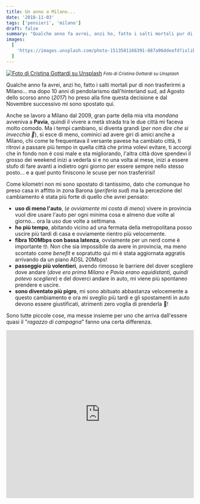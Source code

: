 ```yaml
---
title: Un anno a Milano...
date: '2018-11-03'
tags: ['pensieri', 'milano']
draft: false
summary: "Qualche anno fa avrei, anzi ho, fatto i salti mortali pur di non trasferirmi a Milano... ma dopo 10 anni di pendolarismo dall'hinterland sud, ad Agosto dello scorso anno (*2017*) ho preso alla fine questa decisione e dal Novembre successivo mi sono spostato qui."
images:
  [
    'https://images.unsplash.com/photo-1513581166391-887a96ddeafd?ixlib=rb-1.2.1&ixid=eyJhcHBfaWQiOjEyMDd9&auto=format&fit=crop&w=1200&q=80',
  ]
---
```


[![Foto di Cristina Gottardi su Unsplash](https://images.unsplash.com/photo-1513581166391-887a96ddeafd?ixlib=rb-1.2.1&ixid=eyJhcHBfaWQiOjEyMDd9&auto=format&fit=crop&w=1200&q=80)](https://unsplash.com/photos/-YzMZYqwoH4) <small>_Foto di Cristina Gottardi su Unsplash_</small>

Qualche anno fa avrei, anzi ho, fatto i salti mortali pur di non trasferirmi a Milano... ma dopo 10 anni di pendolarismo dall'hinterland sud, ad Agosto dello scorso anno (_2017_) ho preso alla fine questa decisione e dal Novembre successivo mi sono spostato qui.

Anche se lavoro a Milano dal 2009, gran parte della mia vita _mondana_ avveniva a **Pavia**, quindi il vivere a metà strada tra le due città mi faceva molto comodo. Ma i tempi cambiano, si diventa grandi (_per non dire che si invecchia 🤣_), si esce di meno, cominici ad avere giri di amici anche a Milano, chi come te frequentava il versante pavese ha cambiato città, ti ritrovi a passare più tempo in quella città che prima volevi evitare, ti accorgi che in fondo non è cosi male e sta migliorando, l'altra città dove spendevi il grosso dei weekend inizi a vederla si e no una volta al mese, inizi a essere stufo di fare avanti a indietro ogni giorno per essere sempre nello stesso posto... e a quel punto finiscono le scuse per non trasferirisi!

Come kilometri non mi sono spostato di tantissimo, dato che comunque ho preso casa in affitto in zona Barona (_periferia sud_) ma la percezione del cambiamento è stata più forte di quello che avrei pensato:

- **uso di meno l'auto**, (_e ovviamente mi costa di meno_) vivere in provincia vuol dire usare l'auto per ogni minima cosa e almeno due volte al giorno... ora la uso due volte a settimana.
- **ho più tempo**, abitando vicino ad una fermata della metropolitana posso uscire più tardi di casa e ovviamente rientro più velocemente.
- **fibra 100Mbps con bassa latenza**, ovviamente per un nerd come è importante 🤓. Non che sia impossibile da avere in provincia, ma meno scontato come _benefit_ e sopratutto qui mi è stata aggiornata aggratis arrivando da un piano ADSL 20Mbps!
- **passeggio più volentieri**, avendo rimosso le barriere del dover scegliere dove andare (_dove ero prima Milano e Pavia erano equidistanti, quindi potevo scegliere_) e del doverci andare in auto, mi viene più spontaneo prendere e uscire.
- **sono diventato più pigro**, mi sono abituato abbastanza velocemente a questo cambiamento e ora mi sveglio più tardi e gli spostamenti in auto devono essere giustificati, atrimenti zero voglia di prenderla 🤣!

Sono tutte piccole cose, ma messe insieme per uno che arriva dall'essere quasi il "_ragazzo di campagna_" fanno una certa differenza.

<iframe width="100%" height="450" src="https://www.youtube.com/embed/p6tRfEhPdaw" frameBorder="0" allowFullScreen></iframe>
